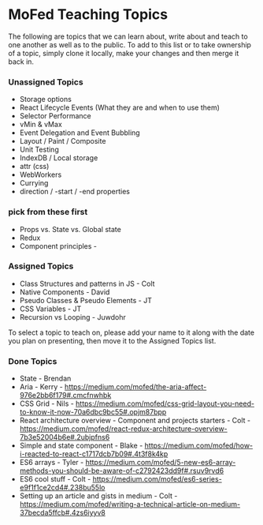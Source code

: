 # MoFed Teaching Topics

The following are topics that we can learn about, write about and teach to one another as well as to the public. To add to this list or to take ownership of a topic, simply clone it locally, make your changes and then merge it back in.

### Unassigned Topics

- Storage options
- React Lifecycle Events (What they are and when to use them)
- Selector Performance
- vMin & vMax
- Event Delegation and Event Bubbling
- Layout / Paint / Composite
- Unit Testing
- IndexDB / Local storage
- attr (css)
- WebWorkers
- Currying
- direction / -start / -end properties

### pick from these first

- Props vs. State vs. Global state
- Redux
- Component principles - 

### Assigned Topics

- Class Structures and patterns in JS - Colt
- Native Components - David
- Pseudo Classes & Pseudo Elements - JT
- CSS Variables - JT
- Recursion vs Looping - Juwdohr

To select a topic to teach on, please add your name to it along with the date you plan on presenting, then move it to the Assigned Topics list.

### Done Topics

- State - Brendan
- Aria - Kerry - https://medium.com/mofed/the-aria-affect-976e2bb6f179#.cmcfnwhbk
- CSS Grid - Nils - https://medium.com/mofed/css-grid-layout-you-need-to-know-it-now-70a6dbc9bc55#.opjm87bpp
- React architecture overview - Component and projects starters - Colt - https://medium.com/mofed/react-redux-architecture-overview-7b3e52004b6e#.2ubjpfns6
- Simple and state component - Blake - https://medium.com/mofed/how-i-reacted-to-react-c1717dcb7b09#.4t3f8k4kp
- ES6 arrays - Tyler - https://medium.com/mofed/5-new-es6-array-methods-you-should-be-aware-of-c2792423dd9f#.rsuv9rvd6
- ES6 cool stuff - Colt - https://medium.com/mofed/es6-series-e9f1f1ce2cd4#.238bu55lo
- Setting up an article and gists in medium - Colt - https://medium.com/mofed/writing-a-technical-article-on-medium-37becda5ffcb#.4zs6iyyv8




